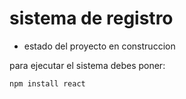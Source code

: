 <h1>sistema de registro</h1>

- estado del proyecto en construccion

para ejecutar el sistema debes poner:

```npm install react```
